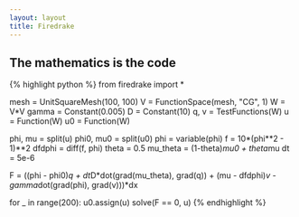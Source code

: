 ```yaml
---
layout: layout
title: Firedrake
---
```


## The mathematics is the code

{% highlight python %}
from firedrake import *

mesh = UnitSquareMesh(100, 100)
V = FunctionSpace(mesh, "CG", 1)
W = V*V
gamma = Constant(0.005)
D = Constant(10)
q, v = TestFunctions(W)
u = Function(W)
u0 = Function(W)

phi, mu = split(u)
phi0, mu0 = split(u0)
phi = variable(phi)
f = 10*(phi**2 - 1)**2
dfdphi = diff(f, phi)
theta = 0.5
mu_theta = (1-theta)*mu0 + theta*mu
dt = 5e-6

F = ((phi - phi0)*q + dt*D*dot(grad(mu_theta), grad(q)) + 
     (mu - dfdphi)*v - gamma*dot(grad(phi), grad(v)))*dx

for _ in range(200):
    u0.assign(u)
    solve(F == 0, u)
{% endhighlight %}

